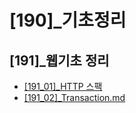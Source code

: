 # [190]_기초정리  
## [191]_웹기초 정리
* [[191_01]_HTTP 스팩](01_HTTP.md)
* [[191_02]_Transaction.md](02_Transaction.md)
